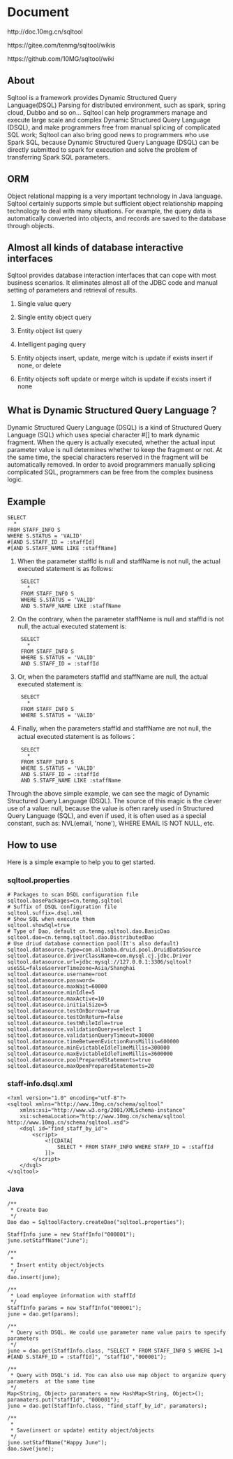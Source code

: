 # Document
<p>http://doc.10mg.cn/sqltool</p>
<p>https://gitee.com/tenmg/sqltool/wikis</p>
<p>https://github.com/10MG/sqltool/wiki</p>

## About
Sqltool is a framework provides Dynamic Structured Query Language(DSQL) Parsing for distributed environment, such as spark, spring cloud, Dubbo and so on... Sqltool can help programmers manage and execute large scale and complex Dynamic Structured Query Language (DSQL), and make programmers free from manual splicing of complicated SQL work; Sqltool can also bring good news to programmers who use Spark SQL, because Dynamic Structured Query Language (DSQL) can be directly submitted to spark for execution and solve the problem of transferring Spark SQL parameters.

## ORM
Object relational mapping is a very important technology in Java language. Sqltool certainly supports simple but sufficient object relationship mapping technology to deal with many situations. For example, the query data is automatically converted into objects, and records are saved to the database through objects.

## Almost all kinds of database interactive interfaces
Sqltool provides database interaction interfaces that can cope with most business scenarios. It eliminates almost all of the JDBC code and manual setting of parameters and retrieval of results.
1.  Single value query

2.  Single entity object query

3.  Entity object list query

4.  Intelligent paging query

5.  Entity objects insert, update, merge witch is update if exists insert if none, or delete

6.  Entity objects soft update or merge witch is update if exists insert if none

## What is Dynamic Structured Query Language？

Dynamic Structured Query Language (DSQL) is a kind of Structured Query Language (SQL) which uses special character #[] to mark dynamic fragment. When the query is actually executed, whether the actual input parameter value is null determines whether to keep the fragment or not. At the same time, the special characters reserved in the fragment will be automatically removed. In order to avoid programmers manually splicing complicated SQL, programmers can be free from the complex business logic.

## Example
	SELECT
	  *
	FROM STAFF_INFO S
	WHERE S.STATUS = 'VALID'
	#[AND S.STAFF_ID = :staffId]
	#[AND S.STAFF_NAME LIKE :staffName]

1. When the parameter staffId is null and staffName is not null, the actual executed statement is as follows:

		SELECT
		  *
		FROM STAFF_INFO S
		WHERE S.STATUS = 'VALID'
		AND S.STAFF_NAME LIKE :staffName
2. On the contrary, when the parameter staffName is null and staffId is not null, the actual executed statement is:

		SELECT
		  *
		FROM STAFF_INFO S
		WHERE S.STATUS = 'VALID'
		AND S.STAFF_ID = :staffId
3. Or, when the parameters staffId and staffName are null, the actual executed statement is:

		SELECT
		  *
		FROM STAFF_INFO S
		WHERE S.STATUS = 'VALID'
4. Finally, when the parameters staffId and staffName are not null, the actual executed statement is as follows：

		SELECT
		  *
		FROM STAFF_INFO S
		WHERE S.STATUS = 'VALID'
		AND S.STAFF_ID = :staffId
		AND S.STAFF_NAME LIKE :staffName
Through the above simple example, we can see the magic of Dynamic Structured Query Language (DSQL). The source of this magic is the clever use of a value: null, because the value is often rarely used in Structured Query Language (SQL), and even if used, it is often used as a special constant, such as: NVL(email, 'none'), WHERE EMAIL IS NOT NULL, etc.

## How to use
Here is a simple example to help you to get started.

### sqltool.properties
	# Packages to scan DSQL configuration file
	sqltool.basePackages=cn.tenmg.sqltool
	# Suffix of DSQL configuration file
	sqltool.suffix=.dsql.xml
	# Show SQL when execute them
	sqltool.showSql=true
	# Type of Dao, default cn.tenmg.sqltool.dao.BasicDao
	sqltool.dao=cn.tenmg.sqltool.dao.DistributedDao
	# Use driud database connection pool(It's also default)
	sqltool.datasource.type=com.alibaba.druid.pool.DruidDataSource
	sqltool.datasource.driverClassName=com.mysql.cj.jdbc.Driver
	sqltool.datasource.url=jdbc:mysql://127.0.0.1:3306/sqltool?useSSL=false&serverTimezone=Asia/Shanghai
	sqltool.datasource.username=root
	sqltool.datasource.password=
	sqltool.datasource.maxWait=60000
	sqltool.datasource.minIdle=5
	sqltool.datasource.maxActive=10
	sqltool.datasource.initialSize=5
	sqltool.datasource.testOnBorrow=true
	sqltool.datasource.testOnReturn=false
	sqltool.datasource.testWhileIdle=true
	sqltool.datasource.validationQuery=select 1
	sqltool.datasource.validationQueryTimeout=30000
	sqltool.datasource.timeBetweenEvictionRunsMillis=600000
	sqltool.datasource.minEvictableIdleTimeMillis=300000
	sqltool.datasource.maxEvictableIdleTimeMillis=3600000
	sqltool.datasource.poolPreparedStatements=true
	sqltool.datasource.maxOpenPreparedStatements=20

### staff-info.dsql.xml
	<?xml version="1.0" encoding="utf-8"?>
	<sqltool xmlns="http://www.10mg.cn/schema/sqltool"
		xmlns:xsi="http://www.w3.org/2001/XMLSchema-instance"
		xsi:schemaLocation="http://www.10mg.cn/schema/sqltool http://www.10mg.cn/schema/sqltool.xsd">
		<dsql id="find_staff_by_id">
			<script>
				<![CDATA[
					SELECT * FROM STAFF_INFO WHERE STAFF_ID = :staffId
				]]>
			</script>
		</dsql>
	</sqltool>

### Java

	/**
	 * Create Dao
	 */
	Dao dao = SqltoolFactory.createDao("sqltool.properties");

	StaffInfo june = new StaffInfo("000001");
	june.setStaffName("June");

	/**
	 * 
	 * Insert entity object/objects
	 */
	dao.insert(june);

	/**
	 * Load employee information with staffId
	 */
	StaffInfo params = new StaffInfo("000001");
	june = dao.get(params);

	/**
	 * Query with DSQL. We could use parameter name value pairs to specify parameters
	 */
	june = dao.get(StaffInfo.class, "SELECT * FROM STAFF_INFO S WHERE 1=1 #[AND S.STAFF_ID = :staffId]", "staffId","000001");

	/**
	 * Query with DSQL's id. You can also use map object to organize query parameters  at the same time
	 */
	Map<String, Object> paramaters = new HashMap<String, Object>();
	paramaters.put("staffId", "000001");
	june = dao.get(StaffInfo.class, "find_staff_by_id", paramaters);

	/**
	 * 
	 * Save(insert or update) entity object/objects
	 */
	june.setStaffName("Happy June");
	dao.save(june);

